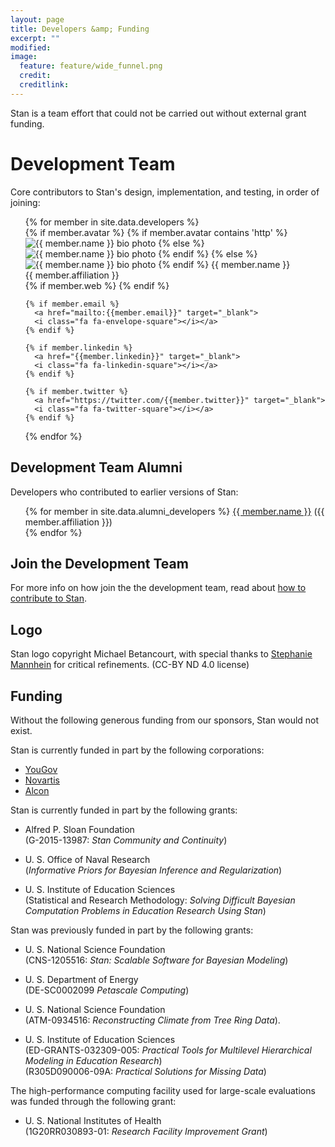 ```yaml
---
layout: page
title: Developers &amp; Funding
excerpt: ""
modified:
image:
  feature: feature/wide_funnel.png
  credit:
  creditlink:
---
```


Stan is a team effort that could not be carried out without external
  grant funding.

Development Team
================

Core contributors to Stan's design, implementation, and testing,
in order of joining:

<ul>
{% for member in site.data.developers %}

  <div style="clear:both">
  {% if member.avatar %}
    {% if member.avatar contains 'http' %}
      <img src="{{ member.avatar }}"
           class="dev-bio-photo"
           alt="{{ member.name }} bio photo"></img>
    {% else %}
      <img src="{{ site.url }}/images/bio/{{ member.avatar }}"
           class="dev-bio-photo"
           alt="{{ member.name }} bio photo">
    {% endif %}
  {% else %}
    <img src="{{ site.url }}/images/bio/bio-photo.jpg"
         class="dev-bio-photo"
         alt="{{ member.name }} bio photo">
  {% endif %}
  {{ member.name }}<br>
  {{ member.affiliation }}

  <div>
    {% if member.web %}
	    <a href="{{member.web}}" target="_blank">
      <i class="fa fa-home"></i></a>
    {% endif %}

    {% if member.email %}
      <a href="mailto:{{member.email}}" target="_blank">
      <i class="fa fa-envelope-square"></i></a>
    {% endif %}

    {% if member.linkedin %}
      <a href="{{member.linkedin}}" target="_blank">
      <i class="fa fa-linkedin-square"></i></a>
    {% endif %}

    {% if member.twitter %}
      <a href="https://twitter.com/{{member.twitter}}" target="_blank">
      <i class="fa fa-twitter-square"></i></a>
    {% endif %}
  </div>

  </div>

{% endfor %}
</ul>

Development Team Alumni
-----------------------

Developers who contributed to earlier versions of Stan:

<ul>
{% for member in site.data.alumni_developers %}
  <a href="{{ member.web }}">{{ member.name }}</a>
  ({{ member.affiliation }})
  <br>
{% endfor %}
</ul>

Join the Development Team
-------------------------

For more info on how join the the development team, read about
[how to contribute to Stan](/development/).

Logo
----

Stan logo copyright Michael Betancourt, with special thanks to
[Stephanie Mannhein](http://www.stephaniemannheim.com/)
for critical refinements. <span class="note">(CC-BY ND 4.0 license)</span>

Funding
-------

Without the following generous funding from our sponsors,
Stan would not exist.

Stan is currently funded in part by the following corporations:

* [YouGov](https://today.yougov.com/#/)
* [Novartis](https://www.novartis.com)
* [Alcon](http://www.alcon.com)

Stan is currently funded in part by the following grants:

* Alfred P. Sloan Foundation
  <br />
  <span class="note">(G-2015-13987: <i>Stan Community and Continuity</i>)</span>

* U. S. Office of Naval Research
  <br />
  <span class="note">(<i>Informative Priors for Bayesian Inference
  and Regularization</i>)</span>

* U. S. Institute of Education Sciences
  <br />
  <span class="note">(Statistical and Research Methodology:
  <i>Solving Difficult Bayesian Computation Problems in Education
  Research Using Stan</i>)</span>


Stan was previously funded in part by the following grants:

* U. S. National Science Foundation
  <br />
  <span class="note">(CNS-1205516: <i>Stan: Scalable Software for Bayesian Modeling</i>)</span>

* U. S. Department of Energy
  <br />
  <span class="note">(DE-SC0002099 <i>Petascale Computing</i>)</span>

* U. S. National Science Foundation
  <br />
  <span class="note">(ATM-0934516: <i>Reconstructing Climate from Tree Ring Data</i>).</span>

* U. S. Institute of Education Sciences
  <br />
  <span class="note">(ED-GRANTS-032309-005:
  <i>Practical Tools for Multilevel Hierarchical Modeling in Education
  Research</i>)</span>
  <br />
  <span class="note">(R305D090006-09A:
  <i>Practical Solutions for Missing Data</i>)</span>

The high-performance computing facility used for large-scale
evaluations was funded through the following grant:

* U. S. National Institutes of Health
  <br />
  <span class="note">(1G20RR030893-01:
  <i>Research Facility Improvement Grant</i>)</span>
